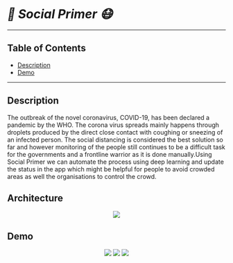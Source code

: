 # *🦠 Social Primer 😷*

---

## Table of Contents

- [Description](#description)
- [Demo](#demo)

---

## Description
The outbreak of the novel coronavirus, COVID-19, has been declared a pandemic by the WHO. The corona virus spreads mainly happens through droplets produced by the direct close contact with coughing or sneezing of an infected person.
The social distancing is considered the best solution so far and however monitoring of the people still continues to be a difficult task for the governments and a frontline warrior as it is done manually.Using Social Primer we can automate the process using deep learning and update the status in the app which might be helpful for people to avoid crowded areas as well the organisations to control the crowd.

## Architecture
<p align="center">
  <img src="Architecture.jpg"/>
</p>

## Demo
<p align="center">
  <img src="images/img1.jpg"/>
  <img src="images/img2.jpg"/>
  <img src="images/img3.jpg"/>
</p>
